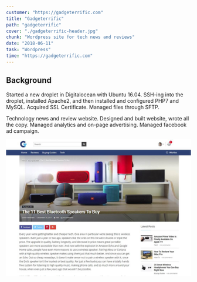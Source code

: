 ```yaml
---
customer: "https://gadgeterrific.com"
title: "Gadgeterrific"
path: "gadgeterrific"
cover: "./gadgeterrific-header.jpg"
chunk: "Wordpress site for tech news and reviews"
date: "2018-06-11"
task: "Wordpress"
time: "https://gadgeterrific.com"
---
```

## Background
Started a new droplet in Digitalocean with Ubuntu 16.04. SSH-ing into the droplet, installed Apache2, and then installed and configured PHP7 and MySQL. Acquired SSL Certificate. Managed files through SFTP.

Technology news and review website. Designed and built website, wrote all the copy. Managed analytics and on-page advertising. Managed facebook ad campaign.

![](./gadgeterrific.jpg)